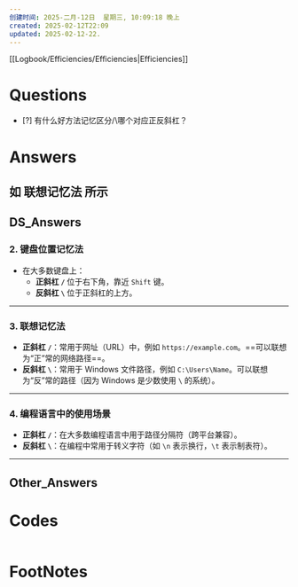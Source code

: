 ```yaml
---
创建时间: 2025-二月-12日  星期三, 10:09:18 晚上
created: 2025-02-12T22:09
updated: 2025-02-12-22.
---
```

[[Logbook/Efficiencies/Efficiencies|Efficiencies]]

# Questions

- [?] 有什么好方法记忆区分/\哪个对应正反斜杠？


# Answers
## 如 **联想记忆法** 所示



## DS_Answers

### 2. **键盘位置记忆法**
   - 在大多数键盘上：
     - **正斜杠 `/`** 位于右下角，靠近 `Shift` 键。
     - **反斜杠 `\`** 位于正斜杠的上方。

---

### 3. **联想记忆法**
   - **正斜杠 `/`**：常用于网址（URL）中，例如 `https://example.com`。==可以联想为“正”常的网络路径==。
   - **反斜杠 `\`**：常用于 Windows 文件路径，例如 `C:\Users\Name`。可以联想为“反”常的路径（因为 Windows 是少数使用 `\` 的系统）。

---

### 4. **编程语言中的使用场景**
   - **正斜杠 `/`**：在大多数编程语言中用于路径分隔符（跨平台兼容）。
   - **反斜杠 `\`**：在编程中常用于转义字符（如 `\n` 表示换行，`\t` 表示制表符）。

---

## Other_Answers


# Codes

```python

```



# FootNotes